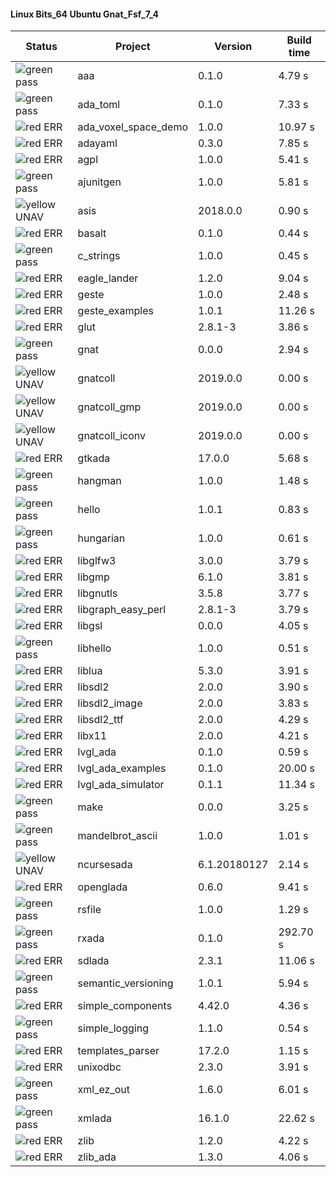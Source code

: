 #### Linux Bits_64 Ubuntu Gnat_Fsf_7_4

| Status | Project | Version | Build time |
| --- | --- | --- | --- |
|![green](https://placehold.it/8/00aa00/000000?text=+) pass | aaa | 0.1.0 |  4.79 s |
|![green](https://placehold.it/8/00aa00/000000?text=+) pass | ada_toml | 0.1.0 |  7.33 s |
|![red](https://placehold.it/8/ff0000/000000?text=+) ERR  | ada_voxel_space_demo | 1.0.0 |  10.97 s |
|![red](https://placehold.it/8/ff0000/000000?text=+) ERR  | adayaml | 0.3.0 |  7.85 s |
|![red](https://placehold.it/8/ff0000/000000?text=+) ERR  | agpl | 1.0.0 |  5.41 s |
|![green](https://placehold.it/8/00aa00/000000?text=+) pass | ajunitgen | 1.0.0 |  5.81 s |
|![yellow](https://placehold.it/8/ffbb00/000000?text=+) UNAV | asis | 2018.0.0 |  0.90 s |
|![red](https://placehold.it/8/ff0000/000000?text=+) ERR  | basalt | 0.1.0 |  0.44 s |
|![green](https://placehold.it/8/00aa00/000000?text=+) pass | c_strings | 1.0.0 |  0.45 s |
|![red](https://placehold.it/8/ff0000/000000?text=+) ERR  | eagle_lander | 1.2.0 |  9.04 s |
|![red](https://placehold.it/8/ff0000/000000?text=+) ERR  | geste | 1.0.0 |  2.48 s |
|![red](https://placehold.it/8/ff0000/000000?text=+) ERR  | geste_examples | 1.0.1 |  11.26 s |
|![red](https://placehold.it/8/ff0000/000000?text=+) ERR  | glut | 2.8.1-3 |  3.86 s |
|![green](https://placehold.it/8/00aa00/000000?text=+) pass | gnat | 0.0.0 |  2.94 s |
|![yellow](https://placehold.it/8/ffbb00/000000?text=+) UNAV | gnatcoll | 2019.0.0 |  0.00 s |
|![yellow](https://placehold.it/8/ffbb00/000000?text=+) UNAV | gnatcoll_gmp | 2019.0.0 |  0.00 s |
|![yellow](https://placehold.it/8/ffbb00/000000?text=+) UNAV | gnatcoll_iconv | 2019.0.0 |  0.00 s |
|![red](https://placehold.it/8/ff0000/000000?text=+) ERR  | gtkada | 17.0.0 |  5.68 s |
|![green](https://placehold.it/8/00aa00/000000?text=+) pass | hangman | 1.0.0 |  1.48 s |
|![green](https://placehold.it/8/00aa00/000000?text=+) pass | hello | 1.0.1 |  0.83 s |
|![green](https://placehold.it/8/00aa00/000000?text=+) pass | hungarian | 1.0.0 |  0.61 s |
|![red](https://placehold.it/8/ff0000/000000?text=+) ERR  | libglfw3 | 3.0.0 |  3.79 s |
|![red](https://placehold.it/8/ff0000/000000?text=+) ERR  | libgmp | 6.1.0 |  3.81 s |
|![red](https://placehold.it/8/ff0000/000000?text=+) ERR  | libgnutls | 3.5.8 |  3.77 s |
|![red](https://placehold.it/8/ff0000/000000?text=+) ERR  | libgraph_easy_perl | 2.8.1-3 |  3.79 s |
|![red](https://placehold.it/8/ff0000/000000?text=+) ERR  | libgsl | 0.0.0 |  4.05 s |
|![green](https://placehold.it/8/00aa00/000000?text=+) pass | libhello | 1.0.0 |  0.51 s |
|![red](https://placehold.it/8/ff0000/000000?text=+) ERR  | liblua | 5.3.0 |  3.91 s |
|![red](https://placehold.it/8/ff0000/000000?text=+) ERR  | libsdl2 | 2.0.0 |  3.90 s |
|![red](https://placehold.it/8/ff0000/000000?text=+) ERR  | libsdl2_image | 2.0.0 |  3.83 s |
|![red](https://placehold.it/8/ff0000/000000?text=+) ERR  | libsdl2_ttf | 2.0.0 |  4.29 s |
|![red](https://placehold.it/8/ff0000/000000?text=+) ERR  | libx11 | 2.0.0 |  4.21 s |
|![red](https://placehold.it/8/ff0000/000000?text=+) ERR  | lvgl_ada | 0.1.0 |  0.59 s |
|![red](https://placehold.it/8/ff0000/000000?text=+) ERR  | lvgl_ada_examples | 0.1.0 |  20.00 s |
|![red](https://placehold.it/8/ff0000/000000?text=+) ERR  | lvgl_ada_simulator | 0.1.1 |  11.34 s |
|![green](https://placehold.it/8/00aa00/000000?text=+) pass | make | 0.0.0 |  3.25 s |
|![green](https://placehold.it/8/00aa00/000000?text=+) pass | mandelbrot_ascii | 1.0.0 |  1.01 s |
|![yellow](https://placehold.it/8/ffbb00/000000?text=+) UNAV | ncursesada | 6.1.20180127 |  2.14 s |
|![red](https://placehold.it/8/ff0000/000000?text=+) ERR  | openglada | 0.6.0 |  9.41 s |
|![green](https://placehold.it/8/00aa00/000000?text=+) pass | rsfile | 1.0.0 |  1.29 s |
|![green](https://placehold.it/8/00aa00/000000?text=+) pass | rxada | 0.1.0 |  292.70 s |
|![red](https://placehold.it/8/ff0000/000000?text=+) ERR  | sdlada | 2.3.1 |  11.06 s |
|![green](https://placehold.it/8/00aa00/000000?text=+) pass | semantic_versioning | 1.0.1 |  5.94 s |
|![red](https://placehold.it/8/ff0000/000000?text=+) ERR  | simple_components | 4.42.0 |  4.36 s |
|![green](https://placehold.it/8/00aa00/000000?text=+) pass | simple_logging | 1.1.0 |  0.54 s |
|![red](https://placehold.it/8/ff0000/000000?text=+) ERR  | templates_parser | 17.2.0 |  1.15 s |
|![red](https://placehold.it/8/ff0000/000000?text=+) ERR  | unixodbc | 2.3.0 |  3.91 s |
|![green](https://placehold.it/8/00aa00/000000?text=+) pass | xml_ez_out | 1.6.0 |  6.01 s |
|![green](https://placehold.it/8/00aa00/000000?text=+) pass | xmlada | 16.1.0 |  22.62 s |
|![red](https://placehold.it/8/ff0000/000000?text=+) ERR  | zlib | 1.2.0 |  4.22 s |
|![red](https://placehold.it/8/ff0000/000000?text=+) ERR  | zlib_ada | 1.3.0 |  4.06 s |
